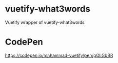 # vuetify-what3words
Vuetify wrapper of vuetify-what3words

# CodePen
https://codepen.io/mahammad-vuetify/pen/gOLGbBR
